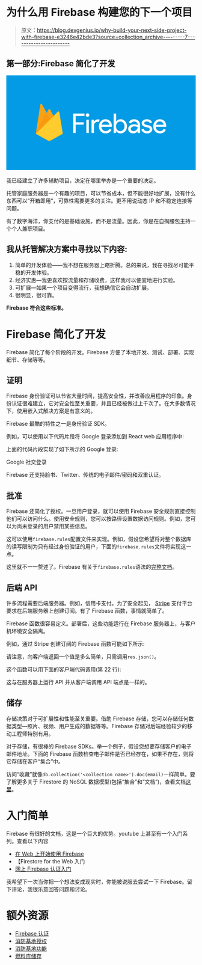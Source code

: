 # 为什么用 Firebase 构建您的下一个项目

> 原文：<https://blog.devgenius.io/why-build-your-next-side-project-with-firebase-e3246e42bde3?source=collection_archive---------7----------------------->

## 第一部分:Firebase 简化了开发

![](img/7f79312038e59e31b52e712b8ced4db3.png)

我已经建立了许多辅助项目，决定在哪里举办是一个重要的决定。

托管家庭服务器是一个有趣的项目，可以节省成本，但不能很好地扩展，没有什么东西可以“开箱即用”，可靠性需要更多的关注。更不用说动态 IP 和不稳定连接等问题。

有了数字海洋，你支付的是基础设施，而不是流量。因此，你是在自掏腰包主持一个个人兼职项目。

## 我从托管解决方案中寻找以下内容:

1.  简单的开发体验——我不想在服务器上瞎折腾。总的来说，我在寻找尽可能平稳的开发体验。
2.  经济实惠—我更喜欢按流量和存储收费，这样我可以便宜地进行实验。
3.  可扩展—如果一个项目变得流行，我想确信它会自动扩展。
4.  很明显，很可靠。

**Firebase 符合这些标准。**

# Firebase 简化了开发

Firebase 简化了每个阶段的开发。Firebase 方便了本地开发、测试、部署、实现细节、存储等等。

## 证明

Firebase 身份验证可以节省大量时间，提高安全性，并改善应用程序的印象。身份认证很难建立，它对安全性至关重要，并且已经被做过上千次了。在大多数情况下，使用嵌入式解决方案是有意义的。

Firebase 最酷的特性之一是身份验证 SDK。

例如，可以使用以下代码片段将 Google 登录添加到 React web 应用程序中:

上面的代码片段实现了如下所示的 Google 登录:

Google 社交登录

Firebase 还支持脸书、Twitter、传统的电子邮件/密码和双重认证。

## 批准

Firebase 还简化了授权。一旦用户登录，就可以使用 Firebase 安全规则直接控制他们可以访问什么。使用安全规则，您可以按路径设置数据访问规则。例如，您可以为尚未登录的用户禁用某些信息。

这可以使用`firebase.rules`配置文件来实现。例如，假设您希望将对整个数据库的读写限制为只有经过身份验证的用户，下面的`firebase.rules`文件将实现这一点。

这里就不一一赘述了。Firebase 有关于`firebase.rules`语法的[完整文档](https://firebase.google.com/docs/storage/security/core-syntax)。

## **后端 API**

许多流程需要后端服务器。例如，信用卡支付。为了安全起见， [Stripe](https://stripe.com/en-pt?utm_campaign=paid_brand-PT_en_Search_Brand_Stripe-2078033274&utm_medium=cpc&utm_source=google&ad_content=373071375004&utm_term=kwd-308032378313&utm_matchtype=e&utm_adposition=&utm_device=c) 支付平台要求在后端服务器上创建订阅。有了 Firebase 函数，事情就简单了。

Firebase 函数很容易定义。部署后，这些功能运行在 Firebase 服务器上，与客户机环境安全隔离。

例如，通过 Stripe 创建订阅的 Firebase 函数可能如下所示:

请注意，向客户端返回一个值是多么简单，只需调用`res.json()`。

这个函数可以用下面的客户端代码调用(第 22 行):

这与在服务器上运行 API 并从客户端调用 API 端点是一样的。

## **储存**

存储决策对于可扩展性和性能至关重要。借助 Firebase 存储，您可以存储任何数据类型—照片、视频、用户生成的数据等等。Firebase 存储对后端经验较少的移动工程师特别有用。

对于存储，有很棒的 Firebase SDKs。举一个例子，假设您想要存储客户的电子邮件地址。下面的 Firebase 函数检查电子邮件是否已经存在，如果不存在，则将它存储在客户“集合”中。

访问“收藏”就像`db.collection('<collection name>').doc(email)`一样简单。要了解更多关于 Firestore 的 NoSQL 数据模型(包括“集合”和“文档”)，查看文档[这里](https://firebase.google.com/docs/firestore)。

# 入门简单

Firebase 有很好的文档，这是一个巨大的优势。youtube 上甚至有一个入门系列。查看以下内容

*   [在 Web 上开始使用 Firebase](https://www.youtube.com/watch?v=rQvOAnNvcNQ&list=PLl-K7zZEsYLnfwBe4WgEw9ao0J0N1LYDR&index=1&t=4s)
*   【Firestore for the Web 入门
*   [网上 Firebase 认证入门](https://www.youtube.com/watch?v=rbuSx1yEgV8&list=PLl-K7zZEsYLnfwBe4WgEw9ao0J0N1LYDR&index=3)

我希望下一次当你把一个想法变成现实时，你能被说服去尝试一下 Firebase。留下评论，我很乐意回答问题和讨论。

# 额外资源

*   [Firebase 认证](https://firebase.google.com/docs/auth)
*   [消防基地授权](https://firebase.google.com/docs/storage/security)
*   [消防基地功能](https://firebase.google.com/docs/functions)
*   [燃料库储存](https://firebase.google.com/docs/storage)